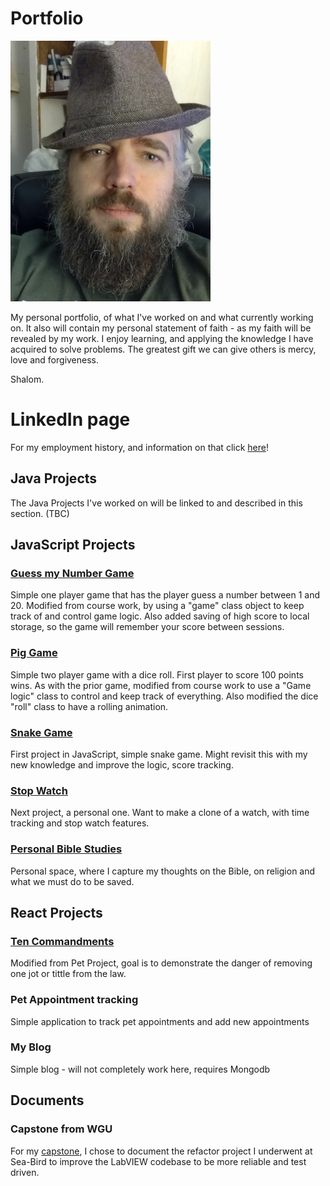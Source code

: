 # Portfolio
![Morris Buel](profile.jpg) 

My personal portfolio, of what I've worked on and what currently working on. It also will contain my personal statement of faith - as my faith will be revealed by my work. I enjoy learning, and applying the knowledge I have acquired to solve problems. The greatest gift we can give others is mercy, love and forgiveness.

Shalom.

# LinkedIn page

For my employment history, and information on that click [here](https://www.linkedin.com/in/morris-buel-b9a0a21a8/)!


## Java Projects

The Java Projects I've worked on will be linked to and described in this section. (TBC)

## JavaScript Projects

### [Guess my Number Game](./JavaScript/guess-my-number/index.html)

Simple one player game that has the player guess a number between 1 and 20. Modified from course work, by using a "game" class object to keep track of and control game logic. Also added saving of high score to local storage, so the game will remember your score between sessions.

### [Pig Game](./JavaScript/pig-game/index.html)

Simple two player game with a dice roll. First player to score 100 points wins. As with the prior game, modified from course work to use a "Game logic" class to control and keep track of everything. Also modified the dice "roll" class to have a rolling animation.

### [Snake Game](./JavaScript/snakeGame/index.html)

First project in JavaScript, simple snake game. Might revisit this with my new knowledge and improve the logic, score tracking.

### [Stop Watch](./JavaScript/stopwatch/index.html)

Next project, a personal one. Want to make a clone of a watch, with time tracking and stop watch features.

### [Personal Bible Studies](https://mbuel.github.io/BibleStudy/)

Personal space, where I capture my thoughts on the Bible, on religion and what we must do to be saved. 

## React Projects

### [Ten Commandments](./React/ten-commandments)

Modified from Pet Project, goal is to demonstrate the danger of removing one jot or tittle from the law.

### Pet Appointment tracking

Simple application to track pet appointments and add new appointments

### My Blog

Simple blog - will not completely work here, requires Mongodb

## Documents

### Capstone from WGU

For my [capstone](./documents/mbuel_LabVIEW_refactor_report.pdf), I chose to document the refactor project I underwent at Sea-Bird to improve the LabVIEW codebase to be more reliable and test driven.